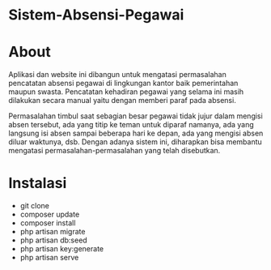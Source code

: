 # Sistem-Absensi-Pegawai
# About
Aplikasi dan website ini dibangun untuk mengatasi permasalahan pencatatan absensi pegawai di lingkungan kantor baik pemerintahan maupun swasta. Pencatatan kehadiran pegawai yang selama ini masih dilakukan secara manual yaitu dengan memberi paraf pada absensi.

Permasalahan timbul saat sebagian besar pegawai tidak jujur dalam mengisi absen tersebut, ada yang titip ke teman untuk diparaf namanya, ada yang langsung isi absen sampai beberapa hari ke depan, ada yang mengisi absen diluar waktunya, dsb. Dengan adanya sistem ini, diharapkan bisa membantu mengatasi permasalahan-permasalahan yang telah disebutkan.
# Instalasi
- git clone
- composer update
- composer install
- php artisan migrate
- php artisan db:seed
- php artisan key:generate
- php artisan serve
